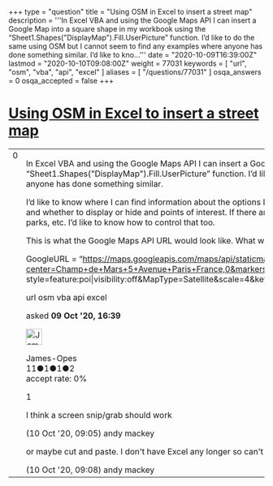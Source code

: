 +++
type = "question"
title = "Using OSM in Excel to insert a street map"
description = '''In Excel VBA and using the Google Maps API I can insert a Google Map into a square shape in my workbook using the “Sheet1.Shapes(&quot;DisplayMap&quot;).Fill.UserPicture” function. I’d like to do the same using OSM but I cannot seem to find any examples where anyone has done something similar. I’d like to kno...'''
date = "2020-10-09T16:39:00Z"
lastmod = "2020-10-10T09:08:00Z"
weight = 77031
keywords = [ "url", "osm", "vba", "api", "excel" ]
aliases = [ "/questions/77031" ]
osqa_answers = 0
osqa_accepted = false
+++

<div class="headNormal">

# [Using OSM in Excel to insert a street map](/questions/77031/using-osm-in-excel-to-insert-a-street-map)

</div>

<div id="main-body">

<div id="askform">

<table id="question-table" style="width:100%;">
<colgroup>
<col style="width: 50%" />
<col style="width: 50%" />
</colgroup>
<tbody>
<tr>
<td style="width: 30px; vertical-align: top"><div class="vote-buttons">
<span id="post-77031-upvote" class="ajax-command post-vote up" rel="nofollow" title="I like this post (click again to cancel)"> </span>
<div id="post-77031-score" class="post-score" title="current number of votes">
0
</div>
<span id="post-77031-downvote" class="ajax-command post-vote down" rel="nofollow" title="I dont like this post (click again to cancel)"> </span> <span id="favorite-mark" class="ajax-command favorite-mark" rel="nofollow" title="mark/unmark this question as favorite (click again to cancel)"> </span>
<div id="favorite-count" class="favorite-count">
&#10;</div>
</div></td>
<td><div id="item-right">
<div class="question-body">
<p>In Excel VBA and using the Google Maps API I can insert a Google Map into a square shape in my workbook using the “Sheet1.Shapes("DisplayMap").Fill.UserPicture” function. I’d like to do the same using OSM but I cannot seem to find any examples where anyone has done something similar.</p>
<p>I’d like to know where I can find information about the options I can use un the URL to manage the size of the returned map, the zoom level and whether to display or hide and points of interest. If there are also any stylizing options regarding the colors used for modeling roads, parks, etc. I’d like to know how to control that too.</p>
<p>This is what the Google Maps API URL would look like. What would a similarly capable OSM URL look like?</p>
<p>GoogleURL = “<a href="https://maps.googleapis.com/maps/api/staticmap?center=Champ+de+Mars+5+Avenue+Paris+France,0&amp;markers=%7CChamp+de+Mars+5+Avenue+Paris+France%7C&amp;zoom=15&amp;size=1280x1280&amp;">https://maps.googleapis.com/maps/api/staticmap?center=Champ+de+Mars+5+Avenue+Paris+France,0&amp;markers=|Champ+de+Mars+5+Avenue+Paris+France|&amp;zoom=15&amp;size=1280x1280&amp;</a> style=feature:poi|visibility:off&amp;MapType=Satellite&amp;scale=4&amp;key=API_KEY”</p>
</div>
<div id="question-tags" class="tags-container tags">
<span class="post-tag tag-link-url" rel="tag" title="see questions tagged &#39;url&#39;">url</span> <span class="post-tag tag-link-osm" rel="tag" title="see questions tagged &#39;osm&#39;">osm</span> <span class="post-tag tag-link-vba" rel="tag" title="see questions tagged &#39;vba&#39;">vba</span> <span class="post-tag tag-link-api" rel="tag" title="see questions tagged &#39;api&#39;">api</span> <span class="post-tag tag-link-excel" rel="tag" title="see questions tagged &#39;excel&#39;">excel</span>
</div>
<div id="question-controls" class="post-controls">
&#10;</div>
<div class="post-update-info-container">
<div class="post-update-info post-update-info-user">
<p>asked <strong>09 Oct '20, 16:39</strong></p>
<img src="https://secure.gravatar.com/avatar/b81a4588b9ccad54ab832a5eb0b56f1c?s=32&amp;d=identicon&amp;r=g" class="gravatar" width="32" height="32" alt="James-Opes&#39;s gravatar image" />
<p><span>James-Opes</span><br />
<span class="score" title="11 reputation points">11</span><span title="1 badges"><span class="badge1">●</span><span class="badgecount">1</span></span><span title="1 badges"><span class="silver">●</span><span class="badgecount">1</span></span><span title="2 badges"><span class="bronze">●</span><span class="badgecount">2</span></span><br />
<span class="accept_rate" title="Rate of the user&#39;s accepted answers">accept rate:</span> <span title="James-Opes has no accepted answers">0%</span></p>
</div>
</div>
<div id="comments-container-77031" class="comments-container">
<span id="77034"></span>
<div id="comment-77034" class="comment">
<div id="post-77034-score" class="comment-score">
1
</div>
<div class="comment-text">
<p>I think a screen snip/grab should work</p>
</div>
<div id="comment-77034-info" class="comment-info">
<span class="comment-age">(10 Oct '20, 09:05)</span> <span class="comment-user userinfo">andy mackey</span>
</div>
</div>
<span id="77035"></span>
<div id="comment-77035" class="comment">
<div id="post-77035-score" class="comment-score">
&#10;</div>
<div class="comment-text">
<p>or maybe cut and paste. I don't have Excel any longer so can't be sure.</p>
</div>
<div id="comment-77035-info" class="comment-info">
<span class="comment-age">(10 Oct '20, 09:08)</span> <span class="comment-user userinfo">andy mackey</span>
</div>
</div>
</div>
<div id="comment-tools-77031" class="comment-tools">
&#10;</div>
<div class="clear">
&#10;</div>
<div id="comment-77031-form-container" class="comment-form-container">
&#10;</div>
<div class="clear">
&#10;</div>
</div></td>
</tr>
</tbody>
</table>

</div>

</div>


